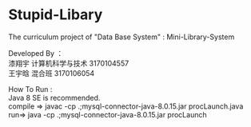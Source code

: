 # Stupid-Libary
The curriculum project of "Data Base System" :  Mini-Library-System 

Developed By  ：<br>	漆翔宇  计算机科学与技术  3170104557<br>	王宇晗  混合班   3170106054

How To Run : <br>	Java 8 SE is recommended.<br>	compile =>  javac -cp .;mysql-connector-java-8.0.15.jar procLaunch.java<br>	run=> java -cp .;mysql-connector-java-8.0.15.jar procLaunch



